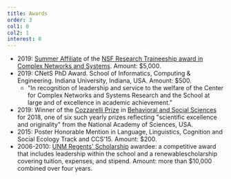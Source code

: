 ```yaml
---
title: Awards
order: 3
col1: 0
col2: 1
interest: 0
---
```


* 2019: [Summer Affiliate](https://cns-nrt.indiana.edu/students/affiliates/2019/Alexander-Barron.html) of the [NSF Research Traineeship award in Complex Networks and Systems](https://cns-nrt.indiana.edu/). Amount: $5,000.
* 2019: CNetS PhD Award. School of Informatics, Computing & Engineering. Indiana University, Indiana, USA. Amount: $500.
  - "In recognition of leadership and service to the welfare of the Center for Complex Networks and Systems Research and the School at large and of excellence in academic achievement."
* 2019: Winner of the [Cozzarelli Prize](https://www.pnas.org/page/about/cozzarelli-prize) in [Behavioral and Social Sciences](http://www.nasonline.org/news-and-multimedia/news/pnas-cozzarelli-2018.html) for 2018, one of six such yearly prizes reflecting "scientific excellence and originality" from the National Academy of Sciences, USA.
* 2015: Poster Honorable Mention in Language, Linguistics, Cognition and Social Ecology Track and CCS’15. Amount: $200.
* 2006-2010: [UNM Regents' Scholarship](https://honors.unm.edu/current-student/regents-scholars.html) awardee: a competitive award that includes leadership within the school and a renewablescholarship covering tuition, expenses, and stipend. Amount: more than $10,000 combined over four years.

